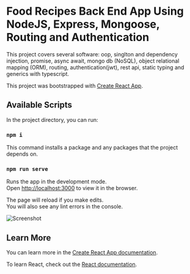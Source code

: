 # Food Recipes Back End App Using NodeJS, Express, Mongoose, Routing and Authentication

This project covers several software:
oop, singlton and dependency injection, promise, async await, mongo db (NoSQL), object relational mapping (ORM), routing, 
authentication(jwt), rest api, static typing and generics with typescript.

This project was bootstrapped with [Create React App](https://github.com/facebook/create-react-app).

## Available Scripts

In the project directory, you can run:

### `npm i`

This command installs a package and any packages that the project depends on.


### `npm run serve`

Runs the app in the development mode.\
Open [http://localhost:3000](http://localhost:3000) to view it in the browser.

The page will reload if you make edits.\
You will also see any lint errors in the console.

![Screenshot](food_recipes.gif)

## Learn More

You can learn more in the [Create React App documentation](https://facebook.github.io/create-react-app/docs/getting-started).

To learn React, check out the [React documentation](https://reactjs.org/).
